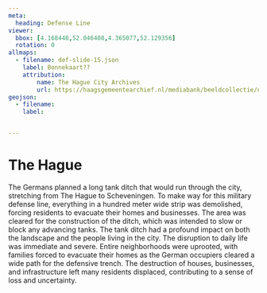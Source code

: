 ```yaml
---
meta:
  heading: Defense Line
viewer:
  bbox: [4.168448,52.046408,4.365077,52.129356]
  rotation: 0
allmaps:
  - filename: def-slide-15.json
    label: Bonnekaart??
    attribution: 
        name: The Hague City Archives
        url: https://haagsgemeentearchief.nl/mediabank/beeldcollectie/detail/c5ff8a2a-96d8-4135-ac0f-5649e977f257
geojson:
  - filename: 
    label:


---
```


# The Hague

The Germans planned a long tank ditch that would run through the city, stretching from The Hague to Scheveningen. To make way for this military defense line, everything in a hundred meter wide strip was demolished, forcing residents to evacuate their homes and businesses. The area was cleared for the construction of the ditch, which was intended to slow or block any advancing tanks. The tank ditch had a profound impact on both the landscape and the people living in the city. The disruption to daily life was immediate and severe. Entire neighborhoods were uprooted, with families forced to evacuate their homes as the German occupiers cleared a wide path for the defensive trench. The destruction of houses, businesses, and infrastructure left many residents displaced, contributing to a sense of loss and uncertainty. 